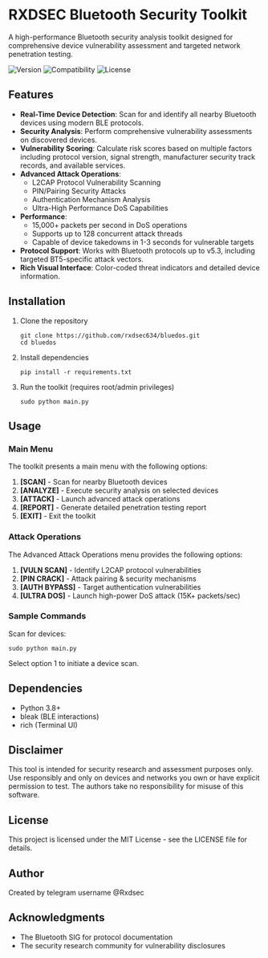 # RXDSEC Bluetooth Security Toolkit

A high-performance Bluetooth security analysis toolkit designed for comprehensive device vulnerability assessment and targeted network penetration testing.

![Version](https://img.shields.io/badge/Version-2.0-red)
![Compatibility](https://img.shields.io/badge/Bluetooth-5.0/5.3-blue)
![License](https://img.shields.io/badge/License-MIT-green)

## Features

- **Real-Time Device Detection**: Scan for and identify all nearby Bluetooth devices using modern BLE protocols.
- **Security Analysis**: Perform comprehensive vulnerability assessments on discovered devices.
- **Vulnerability Scoring**: Calculate risk scores based on multiple factors including protocol version, signal strength, manufacturer security track records, and available services.
- **Advanced Attack Operations**: 
  - L2CAP Protocol Vulnerability Scanning
  - PIN/Pairing Security Attacks
  - Authentication Mechanism Analysis
  - Ultra-High Performance DoS Capabilities
- **Performance**: 
  - 15,000+ packets per second in DoS operations
  - Supports up to 128 concurrent attack threads
  - Capable of device takedowns in 1-3 seconds for vulnerable targets
- **Protocol Support**: Works with Bluetooth protocols up to v5.3, including targeted BT5-specific attack vectors.
- **Rich Visual Interface**: Color-coded threat indicators and detailed device information.

## Installation

1. Clone the repository
   ```
   git clone https://github.com/rxdsec634/bluedos.git
   cd bluedos
   ```

2. Install dependencies
   ```
   pip install -r requirements.txt
   ```

3. Run the toolkit (requires root/admin privileges)
   ```
   sudo python main.py
   ```

## Usage

### Main Menu
The toolkit presents a main menu with the following options:

1. **[SCAN]** - Scan for nearby Bluetooth devices
2. **[ANALYZE]** - Execute security analysis on selected devices
3. **[ATTACK]** - Launch advanced attack operations
4. **[REPORT]** - Generate detailed penetration testing report
5. **[EXIT]** - Exit the toolkit

### Attack Operations

The Advanced Attack Operations menu provides the following options:

1. **[VULN SCAN]** - Identify L2CAP protocol vulnerabilities
2. **[PIN CRACK]** - Attack pairing & security mechanisms
3. **[AUTH BYPASS]** - Target authentication vulnerabilities
4. **[ULTRA DOS]** - Launch high-power DoS attack (15K+ packets/sec)

### Sample Commands

Scan for devices:
```
sudo python main.py
```
Select option 1 to initiate a device scan.

## Dependencies

- Python 3.8+
- bleak (BLE interactions)
- rich (Terminal UI)

## Disclaimer

This tool is intended for security research and assessment purposes only. Use responsibly and only on devices and networks you own or have explicit permission to test. The authors take no responsibility for misuse of this software.

## License

This project is licensed under the MIT License - see the LICENSE file for details.

## Author

Created by telegram username @Rxdsec

## Acknowledgments

- The Bluetooth SIG for protocol documentation
- The security research community for vulnerability disclosures

